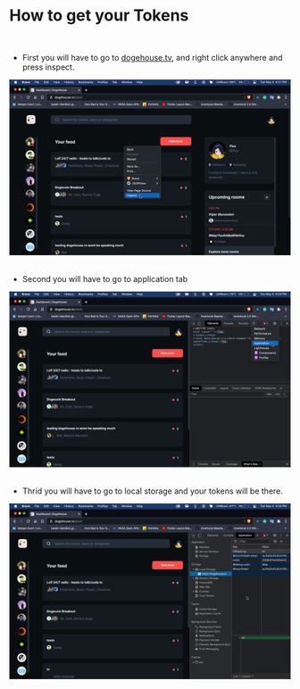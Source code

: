# How to get your Tokens

<br>

- First you will have to go to [dogehouse.tv](dogehouse.tv), and right click anywhere and press inspect.

<img src="./img/1.png">

<br>
<br>

- Second you will have to go to application tab

<img src="./img/2.png">

<br>
<br>

- Thrid you will have to go to local storage and your tokens will be there.

<img src="./img/3.png">

<br>
<br>